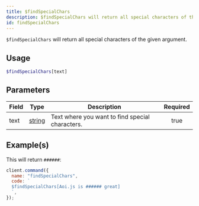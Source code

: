```yaml
---
title: $findSpecialChars
description: $findSpecialChars will return all special characters of the given argument.
id: findSpecialChars
---
```


`$findSpecialChars` will return all special characters of the given argument.

## Usage

```php
$findSpecialChars[text]
```

## Parameters

| Field | Type                                                                                              | Description                                     | Required |
| ----- | ------------------------------------------------------------------------------------------------- | ----------------------------------------------- | :------: |
| text  | [string](https://developer.mozilla.org/en-US/docs/Web/JavaScript/Reference/Global_Objects/String) | Text where you want to find special characters. |   true   |

## Example(s)

This will return `######`:

```javascript
client.command({
  name: "findSpecialChars",
  code: `
  $findSpecialChars[Aoi.js is ###### great]
  `,
});
```
